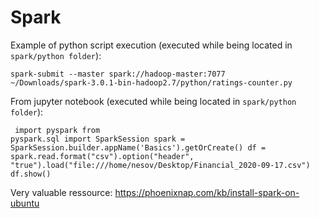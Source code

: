 # Spark

Example of python script execution (executed while being located in ```spark/python folder```): </p>

<code>spark-submit --master spark://hadoop-master:7077 ~/Downloads/spark-3.0.1-bin-hadoop2.7/python/ratings-counter.py</code> 

From jupyter notebook (executed while being located in ```spark/python folder```): </p>
<code>
import pyspark
from pyspark.sql import SparkSession
spark = SparkSession.builder.appName('Basics').getOrCreate()
df = spark.read.format("csv").option("header", "true").load("file:///home/nesov/Desktop/Financial_2020-09-17.csv")
df.show()
</code>

Very valuable ressource:
https://phoenixnap.com/kb/install-spark-on-ubuntu
